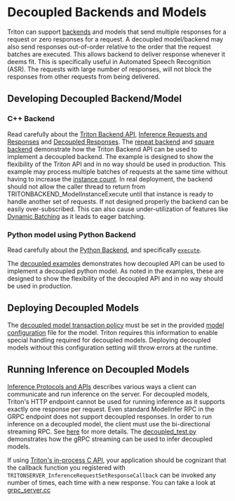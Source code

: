 <!--
# Copyright 2022, NVIDIA CORPORATION & AFFILIATES. All rights reserved.
#
# Redistribution and use in source and binary forms, with or without
# modification, are permitted provided that the following conditions
# are met:
#  * Redistributions of source code must retain the above copyright
#    notice, this list of conditions and the following disclaimer.
#  * Redistributions in binary form must reproduce the above copyright
#    notice, this list of conditions and the following disclaimer in the
#    documentation and/or other materials provided with the distribution.
#  * Neither the name of NVIDIA CORPORATION nor the names of its
#    contributors may be used to endorse or promote products derived
#    from this software without specific prior written permission.
#
# THIS SOFTWARE IS PROVIDED BY THE COPYRIGHT HOLDERS ``AS IS'' AND ANY
# EXPRESS OR IMPLIED WARRANTIES, INCLUDING, BUT NOT LIMITED TO, THE
# IMPLIED WARRANTIES OF MERCHANTABILITY AND FITNESS FOR A PARTICULAR
# PURPOSE ARE DISCLAIMED.  IN NO EVENT SHALL THE COPYRIGHT OWNER OR
# CONTRIBUTORS BE LIABLE FOR ANY DIRECT, INDIRECT, INCIDENTAL, SPECIAL,
# EXEMPLARY, OR CONSEQUENTIAL DAMAGES (INCLUDING, BUT NOT LIMITED TO,
# PROCUREMENT OF SUBSTITUTE GOODS OR SERVICES; LOSS OF USE, DATA, OR
# PROFITS; OR BUSINESS INTERRUPTION) HOWEVER CAUSED AND ON ANY THEORY
# OF LIABILITY, WHETHER IN CONTRACT, STRICT LIABILITY, OR TORT
# (INCLUDING NEGLIGENCE OR OTHERWISE) ARISING IN ANY WAY OUT OF THE USE
# OF THIS SOFTWARE, EVEN IF ADVISED OF THE POSSIBILITY OF SUCH DAMAGE.
-->

# Decoupled Backends and Models

Triton can support [backends](https://github.com/triton-inference-server/backend)
and models that send multiple responses for a request or zero responses
for a request. A decoupled model/backend may also send responses out-of-order
relative to the order that the request batches are executed. This allows
backend to deliver response whenever it deems fit. This is specifically
useful in Automated Speech Recognition (ASR). The requests with large number
of responses, will not block the responses from other requests from being
delivered.

## Developing Decoupled Backend/Model

### C++ Backend

Read carefully about the [Triton Backend API](https://github.com/triton-inference-server/backend/blob/main/README.md#triton-backend-api),
[Inference Requests and Responses](https://github.com/triton-inference-server/backend/blob/main/README.md#inference-requests-and-responses)
and [Decoupled Responses](https://github.com/triton-inference-server/backend/blob/main/README.md#decoupled-responses).
The [repeat backend](https://github.com/triton-inference-server/repeat_backend)
and [square backend](https://github.com/triton-inference-server/square_backend)
demonstrate how the Triton Backend API can be used to implement a decoupled
backend. The example is designed to show the flexibility of the Triton API
and in no way should be used in production. This example may process multiple
batches of requests at the same time without having to increase the
[instance count](model_configuration.md#instance-groups). In real deployment,
the backend should not allow the caller thread to return from
TRITONBACKEND_ModelInstanceExecute until that instance is ready to
handle another set of requests. If not designed properly the backend
can be easily over-subscribed. This can also cause under-utilization
of features like [Dynamic Batching](model_configuration.md#dynamic-batcher)
as it leads to eager batching. 

### Python model using Python Backend

Read carefully about the [Python Backend](https://github.com/triton-inference-server/python_backend),
and specifically [`execute`](https://github.com/triton-inference-server/python_backend#execute).

The [decoupled examples](https://github.com/triton-inference-server/python_backend/tree/main/examples/decoupled)
demonstrates how decoupled API can be used to implement a decoupled
python model. As noted in the examples, these are designed to show
the flexibility of the decoupled API and in no way should be used
in production.


## Deploying Decoupled Models

The [decoupled model transaction policy](model_configuration.md#decoupled)
must be set in the provided [model configuration](model_configuration.md)
file for the model. Triton requires this information to enable special
handling required for decoupled models. Deploying decoupled models without
this configuration setting will throw errors at the runtime.

## Running Inference on Decoupled Models

[Inference Protocols and APIs](../customization_guide/inference_protocols.md) describes various ways
a client can communicate and run inference on the server. For decoupled models,
Triton's HTTP endpoint cannot be used for running inference as it supports
exactly one response per request. Even standard ModelInfer RPC in the GRPC endpoint
does not support decoupled responses. In order to run inference on a decoupled
model, the client must use the bi-directional streaming RPC. See
[here](https://github.com/triton-inference-server/common/blob/main/protobuf/grpc_service.proto)
for more details. The [decoupled_test.py](https://github.com/triton-inference-server/server/blob/main/qa/L0_decoupled/decoupled_test.py) demonstrates
how the gRPC streaming can be used to infer decoupled models.

If using [Triton's in-process C API](../customization_guide/inference_protocols.md#in-process-triton-server-api),
your application should be cognizant that the callback function you registered with 
`TRITONSERVER_InferenceRequestSetResponseCallback` can be invoked any number of times,
each time with a new response. You can take a look at [grpc_server.cc](https://github.com/triton-inference-server/server/blob/main/src/grpc_server.cc)
